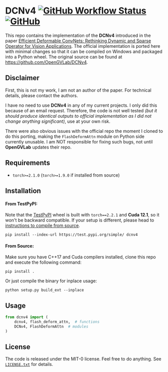 DCNv4 [![GitHub Workflow Status](https://img.shields.io/github/actions/workflow/status/inspiros/dcnv4/build_wheels.yml)](https://github.com/inspiros/dcnv4/actions) [![GitHub](https://img.shields.io/github/license/inspiros/dcnv4)](LICENSE.txt)
========

This repo contains the implementation of the **DCNv4** introduced in the paper
[Efficient Deformable ConvNets: Rethinking Dynamic and Sparse Operator for Vision Applications](https://arxiv.org/abs/2401.06197).
The official implementation is ported here with minimal changes so that it can be compiled on Windows and
packaged into a Python wheel.
The original source can be found at https://github.com/OpenGVLab/DCNv4.

## Disclaimer

First, this is not my work, I am not an author of the paper.
For technical details, please contact the authors.

I have no need to use **DCNv4** in any of my current projects.
I only did this because of an email request.
Therefore, the code is not well tested
_(but it should produce identical outputs to official implementation as I did not change anything significant)_,
use at your own risk.

There were also obvious issues with the official repo the moment I cloned to do this porting,
making the ``FlashDeformAttn`` module on Python side currently unusable.
I am NOT responsible for fixing such bugs, not until **OpenGVLab** updates their repo.

## Requirements

- `torch>=2.1.0` (`torch>=1.9.0` if installed from source)

## Installation

#### From TestPyPI:

Note that the [TestPyPI](https://test.pypi.org/project/DCNv4/) wheel is built with `torch==2.2.1` and **Cuda 12.1**,
so it won't be backward compatible.
If your setup is different, please head to [instructions to compile from source](#from-source).

```terminal
pip install --index-url https://test.pypi.org/simple/ dcnv4
```

#### From Source:

Make sure you have C++17 and Cuda compilers installed, clone this repo and execute the following command:

```terminal
pip install .
```

Or just compile the binary for inplace usage:

```terminal
python setup.py build_ext --inplace
```

## Usage

```python
from dcnv4 import (
    dcnv4, flash_deform_attn,  # functions
    DCNv4, FlashDeformAttn  # modules
)
```

## License

The code is released under the MIT-0 license. Feel free to do anything. See [`LICENSE.txt`](LICENSE.txt) for details.
